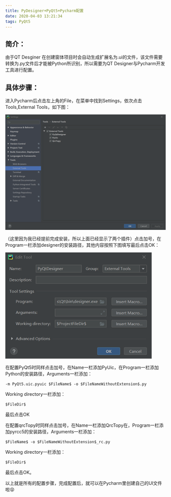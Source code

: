 ```yaml
---
title: PyDesigner+PyQt5+Pycharm配置
date: 2020-04-03 13:21:34
tags: PyQt5
---
```


## 简介：

由于QT Desginer 在创建窗体项目时会自动生成扩展名为.ui的文件，该文件需要转换为.py文件后才能被Python所识别，所以需要为QT Designer与Pycharm开发工具进行配置。

<!-- more -->

## 具体步骤：

进入Pycharm后点击左上角的File，在菜单中找到Settings，依次点击Tools,External Tools，如下图：

<img src="/images/Post-Img-1.png" style="zoom:80%;" />


（这里因为我已经提前完成安装，所以上面已经显示了两个插件）点击加号，在Program一栏添加designer的安装路径，其他内容按照下图填写最后点击OK：

<img src="/images/Post-Img-2.png" style="zoom:80%;" />

在配置PyQt5时同样点击加号，在Name一栏添加PyUic，在Program一栏添加Python的安装路径，Arguments一栏添加：

```
-m PyQt5.uic.pyuic $FileName$ -o $FileNameWithoutExtension$.py
```

Working directory一栏添加：

```
$FileDir$
```

最后点击OK

在配置qrcTopy时同样点击加号，在Name一栏添加QrcTopy在，Program一栏添加pyrcc5的安装路径，Arguments一栏添加：

```
$FileName$ -o $FileNameWithoutExtension$_rc.py
```

Working directory一栏添加：

```
$FileDir$
```

最后点击OK。

以上就是所有的配置步骤，完成配置后，就可以在Pycharm里创建自己的UI文件啦😝